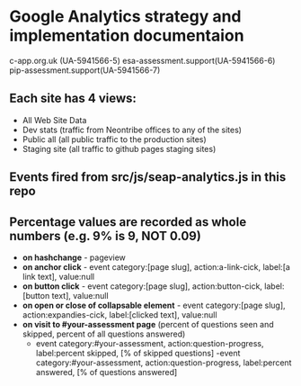 # Google Analytics strategy and implementation documentaion

c-app.org.uk (UA-5941566-5)
esa-assessment.support(UA-5941566-6)
pip-assessment.support(UA-5941566-7)

## Each site has 4 views:

* All Web Site Data
* Dev stats (traffic from Neontribe offices to any of the sites)
* Public all (all public traffic to the production sites)
* Staging site (all traffic to github pages staging sites)

## Events fired from src/js/seap-analytics.js in this repo

## Percentage values are recorded as whole numbers (e.g. 9% is 9, NOT 0.09)

* **on hashchange** - pageview
* **on anchor click** - event category:[page slug], action:a-link-cick, label:[a link text], value:null
* **on button click** - event category:[page slug], action:button-cick, label:[button text], value:null
* **on open or close of collapsable element** - event category:[page slug], action:expandies-cick, label:[clicked text], value:null
* **on visit to #your-assessment page** (percent of questions seen and skipped, percent of all questions answered)
  - event category:#your-assessment, action:question-progress, label:percent skipped, [% of skipped questions]
  -event category:#your-assessment, action:question-progress, label:percent answered, [% of questions answered]

